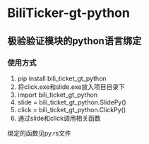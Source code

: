 # BiliTicker-gt-python
## 极验验证模块的python语言绑定

### 使用方式

1. pip install bili_ticket_gt_python
2. 将click.exe和slide.exe放入项目目录下
3. import bili_ticket_gt_python
4. slide = bili_ticket_gt_python.SlidePy()
5. click = bili_ticket_gt_python.ClickPy()
6. 通过slide和click调用相关函数

绑定的函数见py.rs文件